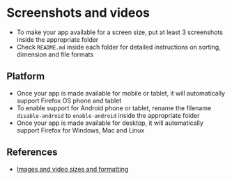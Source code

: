 # Screenshots and videos

* To make your app available for a screen size, put at least 3 screenshots inside the appropriate folder
* Check `README.md` inside each folder for detailed instructions on sorting, dimension and file formats

## Platform

* Once your app is made available for mobile or tablet, it will automatically support Firefox OS phone and tablet
* To enable support for Android phone or tablet, rename the filename `disable-android` to `enable-android` inside the appropriate folder
* Once your app is made available for desktop, it will automatically support Firefox for Windows, Mac and Linux

## References

* [Images and video sizes and formatting](http://developer.mozilla.org/apps)